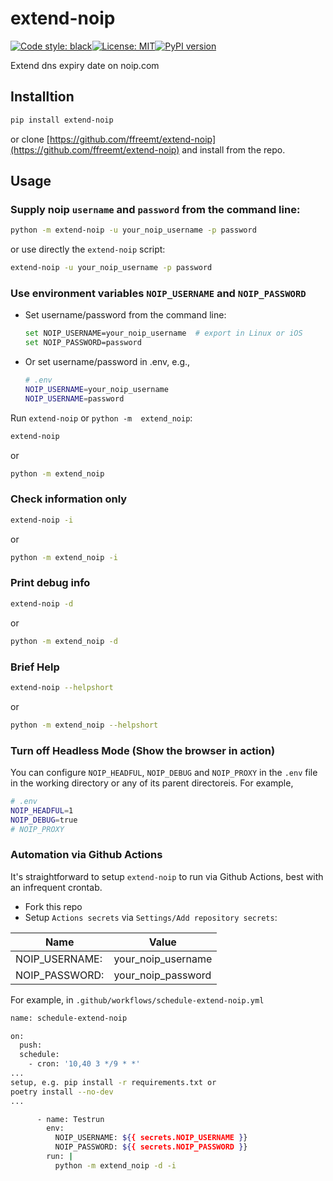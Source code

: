# extend-noip
[![Code style: black](https://img.shields.io/badge/code%20style-black-000000.svg)](https://github.com/psf/black)[![License: MIT](https://img.shields.io/badge/License-MIT-yellow.svg)](https://opensource.org/licenses/MIT)[![PyPI version](https://badge.fury.io/py/extend-noip.svg)](https://badge.fury.io/py/extend-noip)

Extend dns expiry date on noip.com

## Installtion

```bash
pip install extend-noip
```
or clone [https://github.com/ffreemt/extend-noip](https://github.com/ffreemt/extend-noip) and install from the repo.

## Usage
### Supply noip `username` and `password` from the command line:
```bash
python -m extend-noip -u your_noip_username -p password
```
or use directly the ``extend-noip`` script:
```bash
extend-noip -u your_noip_username -p password
```

### Use environment variables `NOIP_USERNAME` and `NOIP_PASSWORD`
*   Set username/password from the command line:
	```bash
	set NOIP_USERNAME=your_noip_username  # export in Linux or iOS
	set NOIP_PASSWORD=password
	```
*   Or set username/password  in .env, e.g.,
	```bash
	# .env
	NOIP_USERNAME=your_noip_username
	NOIP_USERNAME=password

Run `extend-noip` or `python -m  extend_noip`:

```bash
extend-noip
```

or

```bash
python -m extend_noip
```

### Check information only

```bash
extend-noip -i
```

or

```bash
python -m extend_noip -i
```

###  Print debug info

```bash
extend-noip -d
```

or

```bash
python -m extend_noip -d
```

### Brief Help

```bash
extend-noip --helpshort
```

or

```bash
python -m extend_noip --helpshort
```

### Turn off Headless Mode (Show the browser in action)

You can configure `NOIP_HEADFUL`, `NOIP_DEBUG` and `NOIP_PROXY` in the `.env` file in the working directory or any of its parent directoreis. For example,

```bash
# .env
NOIP_HEADFUL=1
NOIP_DEBUG=true
# NOIP_PROXY
```

### Automation via Github Actions

It's straightforward to setup `extend-noip` to run via Github Actions, best with an infrequent crontab.
*   Fork this repo
*   Setup `Actions secrets` via `Settings/Add repository secrets`:

|Name | Value |
|--    | --    |
|NOIP_USERNAME:| your_noip_username|
|NOIP_PASSWORD:| your_noip_password |

For example, in `.github/workflows/schedule-extend-noip.yml`
```bash
name: schedule-extend-noip

on:
  push:
  schedule:
    - cron: '10,40 3 */9 * *'
...
setup, e.g. pip install -r requirements.txt or
poetry install --no-dev
...

      - name: Testrun
        env:
          NOIP_USERNAME: ${{ secrets.NOIP_USERNAME }}
          NOIP_PASSWORD: ${{ secrets.NOIP_PASSWORD }}
        run: |
          python -m extend_noip -d -i

```

<!---
['158.101.140.77 Last Update 2021-02-22 02:34:45 PST',
 '168.138.222.163 Last Update 2021-02-22 03:40:55 PST']
--->